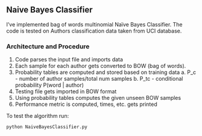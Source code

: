 ## Naive Bayes Classifier

I’ve implemented bag of words multinomial Naïve Bayes Classifier. The code is tested
on Authors classification data taken from UCI database.

### Architecture and Procedure
1. Code parses the input file and imports data
2. Each sample for each author gets converted to BOW (bag of words).
3. Probability tables are computed and stored based on training data
a. P_c - number of author samples/total num samples
b. P_tc - conditional probability P(word | author)
4. Testing file gets imported in BOW format
5. Using probability tables computes the given unseen BOW samples
6. Performance metric is computed, times, etc. gets printed

To test the algorithm run:

    python NaiveBayesClassifier.py
